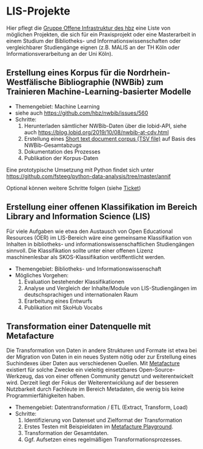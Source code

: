 # LIS-Projekte

Hier pflegt die [Gruppe Offene Infrastruktur des hbz](https://www.hbz-nrw.de/produkte/linked-open-data) eine Liste von möglichen Projekten, die sich für ein Praxisprojekt oder eine Masterarbeit in einem Studium der Bibliotheks- und Informationswissenschaften oder vergleichbarer Studiengänge eignen (z.B. MALIS an der TH Köln oder Informationsverarbeitung an der Uni Köln).

## Erstellung eines Korpus für die Nordrhein-Westfälische Bibliographie (NWBib) zum Trainieren Machine-Learning-basierter Modelle

- Themengebiet: Machine Learning
- siehe auch https://github.com/hbz/nwbib/issues/560
- Schritte:
  1. Herunterladen sämtlicher NWBib-Daten über die lobid-API, siehe auch https://blog.lobid.org/2019/10/08/nwbib-at-cdv.html
  2. Erstellung eines [Short text document corpus (TSV file)](https://github.com/NatLibFi/Annif/wiki/Document-corpus-formats#short-text-document-corpus-tsv-file) auf Basis des NWBib-Gesamtabzugs
  3. Dokumentation des Prozesses
  4. Publikation der Korpus-Daten

Eine prototypische Umsetzung mit Python findet sich unter https://github.com/fsteeg/python-data-analysis/tree/master/annif

Optional können weitere Schritte folgen (siehe [Ticket](https://github.com/hbz/nwbib/issues/560))

## Erstellung einer offenen Klassifikation im Bereich Library and Information Science (LIS)

Für viele Aufgaben wie etwa den Austausch von Open Educational Resources (OER) im LIS-Bereich wäre eine gemeinsame Klassifikation von Inhalten in bibliotheks- und informationswissenschaftlichen Studiengängen sinnvoll. Die Klassifikation sollte unter einer offenen Lizenz maschinenlesbar als SKOS-Klassifikation veröffentlicht werden.

- Themengebiet: Bibliotheks- und Informationswissenschaft
- Mögliches Vorgehen:
  1. Evaluation bestehender Klassifikationen
  2. Analyse und Vergleich der Inhalte/Module von LIS-Studiengängen im deutschsprachigen und internationalen Raum
  3. Erarbeitung eines Entwurfs
  4. Publikation mit SkoHub Vocabs

## Transformation einer Datenquelle mit Metafacture

Die Transformation von Daten in andere Strukturen und Formate ist etwa bei der Migration von Daten in ein neues System nötig oder zur Erstellung eines Suchindexes über Daten aus verschiedenen Quellen. Mit [Metafacture](https://metafacture.org) existiert für solche Zwecke ein vieleitig einsetzbares Open-Source-Werkzeug, das von einer offenen Community genutzt und weiterentwickelt wird. Derzeit liegt der Fokus der Weiterentwicklung auf der besseren Nutzbarkeit durch Fachleute im Bereich Metadaten, die wenig bis keine Programmierfähigkeiten haben.

- Themengebiet: Datentransformation / ETL (Extract, Transform, Load)
- Schritte:
  1. Identifizierung von Datenset und Zielformat der Transformation
  2. Erstes Testen mit Beispieldaten im [Metafacture Playground](https://metafacture.org/playground/).
  3. Transformation der Gesamtdaten.
  4. Ggf. Aufsetzen eines regelmäßigen Transformationsprozesses.